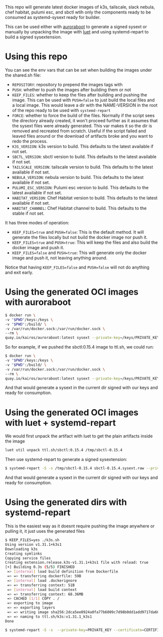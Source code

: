 This repo will generate latest docker images of k3s, tailscale, slack nebula, chef habitat, pulumi esc, and sbctl wtih only the components ready to be consumed as systemd-sysext ready for builder.

This can be used either with [auroraboot](https://github.com/kairos-io/AuroraBoot) to generate a signed sysext or manually by unpacking the image with [luet](https://luet.io/) and using systemd-repart to build a signed sysextension.



# Using this repo

You can see the env vars that can be set when building the images under the shared.sh file:

 - `REPOSITORY`: repository to prepend the images tags with
 - `PUSH`: whether to push the images after building them or not
 - `KEEP_FILES`: whether to keep the files after building and pushing the image. This can be used with `PUSH=false` to just build the local files and a local image. This would leave a dir with the NAME-VERSION in the root of the repo ready to be used with `systemd-repart`
 - `FORCE`: whether to force the build of the files. Normally if the script sees the directory already created, it won't proceed further as it assumes that the sysext files were already generated. This var makes it so the dir is removed and recreated from scratch. Useful if the script failed and leaved files around or the download of artifacts broke and you want to redo the process.
 - `K3S_VERSION`: k3s version to build. This defaults to the latest available if not set.
 - `SBCTL_VERSION`: sbctl version to build. This defaults to the latest available if not set.
 - `TAILSCALE_VERSION`: tailscale version to build. This defaults to the latest available if not set.
 - `NEBULA_VERSION`: nebula version to build. This defaults to the latest available if not set.
 - `PULUMI_ESC_VERSION`: Pulumi esc version to build. This defaults to the latest available if not set.
 - `HABITAT_VERSION`: Chef Habitat version to build. This defaults to the latest available if not set.
 - `HABITAT_CHANNEL`: Chef Habitat channel to build. This defaults to the stable if not set.

It has three modes of operation:
 - `KEEP_FILES=true` and `PUSH=false`: This is the default method. It will generate the files locally but not build the docker image nor push it.
 - `KEEP_FILES=true` and `PUSH=true`: This will keep the files and also build the docker image and push it.
 - `KEEP_FILES=false` and `PUSH=true`: This will generate only the docker image and push it, not leaving anything around.

Notice that having `KEEP_FILES=false` and `PUSH=false` will not do anything and exit early.

# Using the generated OCI images with auroraboot


```bash
$ docker run \
-v "$PWD"/keys:/keys \
-v "$PWD":/build/ \
-v /var/run/docker.sock:/var/run/docker.sock \
--rm \
quay.io/kairos/auroraboot:latest sysext --private-key=/keys/PRIVATE_KEY --certificate=/keys/CERTIFICATE --output=/build NAME CONTAINER_IMAGE
```

So for example, if we pushed the sbctl:0.15.4 image to ttl.sh, we could run:

```bash
$ docker run \
-v "$PWD"/keys:/keys \
-v "$PWD":/build/ \
-v /var/run/docker.sock:/var/run/docker.sock \
--rm \
quay.io/kairos/auroraboot:latest sysext --private-key=/keys/PRIVATE_KEY --certificate=/keys/CERTIFICATE --output=/build svctl-0.15.4 ttl.sh/sbctl:0.15.4
```

And that would generate a sysext in the current dir signed with our keys and ready for consumption.



# Using the generated OCI images with luet + systemd-repart


We would first unpack the artifact with luet to get the plain artifacts inside the image

```bash
luet util unpack ttl.sh/sbctl:0.15.4 /tmp/sbctl-0.15.4
```

Then use systemd-repart to generate a signed sysextension:

```bash
$ systemd-repart -S -s /tmp/sbctl-0.15.4 sbctl-0.15.4.sysext.raw --private-key=PRIVATE_KEY --certificate=CERTIFICATE
```

And that would generate a sysext in the current dir signed with our keys and ready for consumption.

# Using the generated dirs with systemd-repart

This is the easiest way as it doesnt require pushing the image anywhere or pulling it, it just uses the generated files

```bash
$ KEEP_FILES=yes ./k3s.sh
Using version v1.31.1+k3s1
Downloading k3s
Creating symlinks
Copying service files
Creating extension.release.k3s-v1.31.1+k3s1 file with reload: true
[+] Building 0.3s (5/5) FINISHED                                                         docker:default
 => [internal] load build definition from Dockerfile                                               0.0s
 => => transferring dockerfile: 59B                                                                0.0s
 => [internal] load .dockerignore                                                                  0.0s
 => => transferring context: 51B                                                                   0.0s
 => [internal] load build context                                                                  0.2s
 => => transferring context: 68.36MB                                                               0.2s
 => CACHED [1/1] COPY . /                                                                          0.0s
 => exporting to image                                                                             0.0s
 => => exporting layers                                                                            0.0s
 => => writing image sha256:2dca5ee0924a0fa77b6009c7d98b0dd1add9717da60fd375a8d4bad94bc5d1ea       0.0s
 => => naming to ttl.sh/k3s:v1.31.1_k3s1                                                           0.0s
Done

$ systemd-repart -S -s  --private-key=PRIVATE_KEY --certificate=CERTIFICATE
```
```
